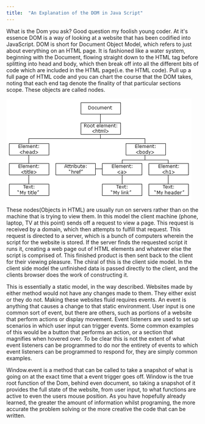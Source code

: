 ```yaml
---
title:  "An Explanation of the DOM in Java Script"
---
```


<p class="article_para">
What is the Dom you ask? Good question my foolish young coder.  At it's essence DOM is a way of looking at a website that has been codified into JavaScript. DOM is short for Document Object Model, which refers to just about everything on an HTML page.  It is fashioned like a water system, beginning with the Document, flowing straight down to the HTML tag before splitting into head and body, which then break off into all the different bits of code which are included in the HTML page(i.e. the HTML code).  Pull up a full page of HTML code and you can chart the course that the DOM takes, noting that each end tag denote the finality of that particular sections scope.  These objects are called nodes.
</p>

<img src="/assets/dom.gif" class="articleImage" alt="Visual interpretation of the dom">

<p class="article_para">
These nodes(Objects in HTML) are usually run on servers rather than on the machine that is trying to view them.   In this model the client machine (phone, laptop, TV at this point) sends off a request to view a page.  This request is received by a domain, which then attempts to fulfill that request.  This request is directed to a server, which is a bunch of computers wherein the script for the website is stored. If the server finds the requested script it runs it, creating a web page out of HTML elements and whatever else the script is comprised of.  This finished product is then sent back to the client for their viewing pleasure.  The chiral of this is the client side model. In the client side model the unfinished data is passed directly to the client, and the clients browser does the work of constructing it.  
</p>



<p class="article_para">
This is essentially a static model, in the way described. Websites made by either method would not have any changes made to them.  They either exist or they do not.  Making these websites fluid requires events.  An event is anything that causes a change to that static environment.  User input is one common sort of event, but there are others, such as portions of a website that perform actions or display movement.  Event listeners are used to set up scenarios in which user input can trigger events.  Some common examples of this would be a button that performs an action, or a section that magnifies when hovered over.  To be clear this is not the extent of what event listeners can be programmed to do nor the entirety of events to which event listeners can be programmed to respond for, they are simply common examples.  
</p>

<p class="article_para">
Window.event is a method that can be called to take a snapshot of what is going on at the exact time that a event trigger goes off.  Window is the true root function of the Dom, behind even document, so taking a snapshot of it provides the full state of the website, from user input, to what functions are active to even the users mouse position.  As you have hopefully already learned, the greater the amount of information whilst programing, the more accurate the problem solving or the more creative the code that can be written.
</p>